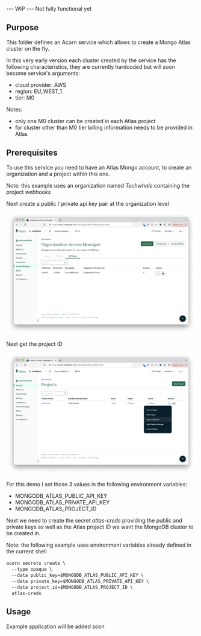 --- WIP ---
Not fully functional yet

## Purpose

This folder defines an Acorn service which allows to create a Mongo Atlas cluster on the fly. 

In this very early version each cluster created by the service has the following characteristics, they are currently hardcoded but will soon become service's arguments:

- cloud provider: AWS 
- region: EU_WEST_1
- tier: M0

Notes:
- only one M0 cluster can be created in each Atlas project
- for cluster other than M0 tier billing information needs to be provided in Atlas

## Prerequisites

To use this service you need to have an Atlas Mongo account, to create an organization and a project within this one.

Note: this example uses an organization named *Techwhale* containing the project *webhooks*

Next create a public / private api key pair at the organization level

![Organization api keys](./images/organization-api-keys.png)

Next get the project ID

![Getting project ID](./images/project-id.png)

For this demo I set those 3 values in the following environment variables:

- MONGODB_ATLAS_PUBLIC_API_KEY
- MONGODB_ATLAS_PRIVATE_API_KEY
- MONGODB_ATLAS_PROJECT_ID

Next we need to create the secret *atlas-creds* providing the public and private keys as well as the Atlas project ID we want the MongoDB cluster to be created in.

Note: the following example uses environment variables already defined in the current shell 

```
acorn secrets create \
  --type opaque \
  --data public_key=$MONGODB_ATLAS_PUBLIC_API_KEY \
  --data private_key=$MONGODB_ATLAS_PRIVATE_API_KEY \
  --data project_id=$MONGODB_ATLAS_PROJECT_ID \
  atlas-creds
```

## Usage

Example application will be added soon